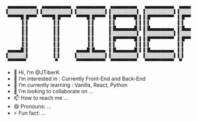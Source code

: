 
```bash
 ▄▄▄▄▄▄▄▄▄▄▄  ▄▄▄▄▄▄▄▄▄▄▄  ▄▄▄▄▄▄▄▄▄▄▄  ▄▄▄▄▄▄▄▄▄▄   ▄▄▄▄▄▄▄▄▄▄▄  ▄▄▄▄▄▄▄▄▄▄▄  ▄    ▄ 
▐░░░░░░░░░░░▌▐░░░░░░░░░░░▌▐░░░░░░░░░░░▌▐░░░░░░░░░░▌ ▐░░░░░░░░░░░▌▐░░░░░░░░░░░▌▐░▌  ▐░▌
 ▀▀▀▀▀█░█▀▀▀  ▀▀▀▀█░█▀▀▀▀  ▀▀▀▀█░█▀▀▀▀ ▐░█▀▀▀▀▀▀▀█░▌▐░█▀▀▀▀▀▀▀▀▀ ▐░█▀▀▀▀▀▀▀█░▌▐░▌ ▐░▌ 
      ▐░▌         ▐░▌          ▐░▌     ▐░▌       ▐░▌▐░▌          ▐░▌       ▐░▌▐░▌▐░▌  
      ▐░▌         ▐░▌          ▐░▌     ▐░█▄▄▄▄▄▄▄█░▌▐░█▄▄▄▄▄▄▄▄▄ ▐░█▄▄▄▄▄▄▄█░▌▐░▌░▌   
      ▐░▌         ▐░▌          ▐░▌     ▐░░░░░░░░░░▌ ▐░░░░░░░░░░░▌▐░░░░░░░░░░░▌▐░░▌    
      ▐░▌         ▐░▌          ▐░▌     ▐░█▀▀▀▀▀▀▀█░▌▐░█▀▀▀▀▀▀▀▀▀ ▐░█▀▀▀▀█░█▀▀ ▐░▌░▌   
      ▐░▌         ▐░▌          ▐░▌     ▐░▌       ▐░▌▐░▌          ▐░▌     ▐░▌  ▐░▌▐░▌  
 ▄▄▄▄▄█░▌         ▐░▌      ▄▄▄▄█░█▄▄▄▄ ▐░█▄▄▄▄▄▄▄█░▌▐░█▄▄▄▄▄▄▄▄▄ ▐░▌      ▐░▌ ▐░▌ ▐░▌ 
▐░░░░░░░▌         ▐░▌     ▐░░░░░░░░░░░▌▐░░░░░░░░░░▌ ▐░░░░░░░░░░░▌▐░▌       ▐░▌▐░▌  ▐░▌
 ▀▀▀▀▀▀▀           ▀       ▀▀▀▀▀▀▀▀▀▀▀  ▀▀▀▀▀▀▀▀▀▀   ▀▀▀▀▀▀▀▀▀▀▀  ▀         ▀  ▀    ▀                              

```

- 👋 Hi, I’m @JTiberK
- 👀 I’m interested in : Currently Front-End and Back-End
- 🌱 I’m currently learning : Vanilla, React, Python
- 💞️ I’m looking to collaborate on ...
- 📫 How to reach me ...
- 😄 Pronouns: ...
- ⚡ Fun fact: ...

<!---
JTiberK/JTiberK is a ✨ special ✨ repository because its `README.md` (this file) appears on your GitHub profile.
You can click the Preview link to take a look at your changes.
--->
